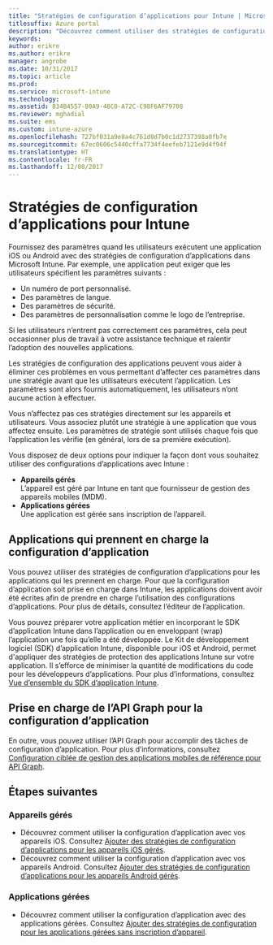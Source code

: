 ```yaml
---
title: "Stratégies de configuration d’applications pour Intune | Microsoft Docs"
titlesuffix: Azure portal
description: "Découvrez comment utiliser des stratégies de configuration des applications pour Intune."
keywords: 
author: erikre
ms.author: erikre
manager: angrobe
ms.date: 10/31/2017
ms.topic: article
ms.prod: 
ms.service: microsoft-intune
ms.technology: 
ms.assetid: 834B4557-80A9-48C0-A72C-C98F6AF79708
ms.reviewer: mghadial
ms.suite: ems
ms.custom: intune-azure
ms.openlocfilehash: 727bf031a9e8a4c761d8d7b0c1d2737398a0fb7e
ms.sourcegitcommit: 67ec0606c5440cffa7734f4eefeb7121e9d4f94f
ms.translationtype: HT
ms.contentlocale: fr-FR
ms.lasthandoff: 12/08/2017
---
```

# <a name="app-configuration-policies-for-intune"></a>Stratégies de configuration d’applications pour Intune

Fournissez des paramètres quand les utilisateurs exécutent une application iOS ou Android avec des stratégies de configuration d’applications dans Microsoft Intune. Par exemple, une application peut exiger que les utilisateurs spécifient les paramètres suivants :

- Un numéro de port personnalisé.
- Des paramètres de langue.
- Des paramètres de sécurité.
- Des paramètres de personnalisation comme le logo de l’entreprise.

Si les utilisateurs n’entrent pas correctement ces paramètres, cela peut occasionner plus de travail à votre assistance technique et ralentir l’adoption des nouvelles applications.

Les stratégies de configuration des applications peuvent vous aider à éliminer ces problèmes en vous permettant d’affecter ces paramètres dans une stratégie avant que les utilisateurs exécutent l’application. Les paramètres sont alors fournis automatiquement, les utilisateurs n’ont aucune action à effectuer.

Vous n’affectez pas ces stratégies directement sur les appareils et utilisateurs. Vous associez plutôt une stratégie à une application que vous affectez ensuite. Les paramètres de stratégie sont utilisés chaque fois que l’application les vérifie (en général, lors de sa première exécution).

Vous disposez de deux options pour indiquer la façon dont vous souhaitez utiliser des configurations d’applications avec Intune :
 - **Appareils gérés**  
   L’appareil est géré par Intune en tant que fournisseur de gestion des appareils mobiles (MDM).
 - **Applications gérées**  
   Une application est gérée sans inscription de l’appareil.

## <a name="apps-that-support-app-configuration"></a>Applications qui prennent en charge la configuration d’application

Vous pouvez utiliser des stratégies de configuration d’applications pour les applications qui les prennent en charge. Pour que la configuration d’application soit prise en charge dans Intune, les applications doivent avoir été écrites afin de prendre en charge l’utilisation des configurations d’applications. Pour plus de détails, consultez l’éditeur de l’application.

Vous pouvez préparer votre application métier en incorporant le SDK d’application Intune dans l’application ou en enveloppant (wrap) l’application une fois qu’elle a été développée. Le Kit de développement logiciel (SDK) d’application Intune, disponible pour iOS et Android, permet d'appliquer des stratégies de protection des applications Intune sur votre application. Il s’efforce de minimiser la quantité de modifications du code pour les développeurs d’applications. Pour plus d’informations, consultez [Vue d’ensemble du SDK d’application Intune](app-sdk.md).

## <a name="graph-api-support-for-app-configuration"></a>Prise en charge de l’API Graph pour la configuration d’application

En outre, vous pouvez utiliser l’API Graph pour accomplir des tâches de configuration d’application. Pour plus d’informations, consultez [Configuration ciblée de gestion des applications mobiles de référence pour API Graph](https://graph.microsoft.io/docs/api-reference/beta/api/intune_mam_targetedmanagedappconfiguration_create).

## <a name="next-steps"></a>Étapes suivantes

### <a name="managed-devices"></a>Appareils gérés

 - Découvrez comment utiliser la configuration d’application avec vos appareils iOS.  Consultez [Ajouter des stratégies de configuration d’applications pour les appareils iOS gérés](app-configuration-policies-use-ios.md).
 - Découvrez comment utiliser la configuration d’application avec vos appareils Android.  Consultez [Ajouter des stratégies de configuration d’applications pour les appareils Android gérés](app-configuration-policies-use-android.md).

### <a name="managed-apps"></a>Applications gérées

 - Découvrez comment utiliser la configuration d’application avec des applications gérées. Consultez [Ajouter des stratégies de configuration pour les applications gérées sans inscription d’appareil](app-configuration-policies-managed-app.md).